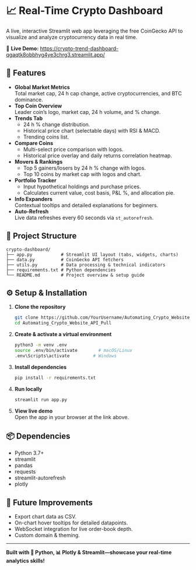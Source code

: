 # 📈 Real-Time Crypto Dashboard

A live, interactive Streamlit web app leveraging the free CoinGecko API to visualize and analyze cryptocurrency data in real time.

🔗 **Live Demo:** https://crypto-trend-dashboard-qgaqtk8obbhyg4ye3chrg3.streamlit.app/

## 🚀 Features

- **Global Market Metrics**  
  Total market cap, 24 h cap change, active cryptocurrencies, and BTC dominance.
- **Top Coin Overview**  
  Leader coin’s logo, market cap, 24 h volume, and % change.
- **Trends Tab**  
  - 24 h % change distribution.  
  - Historical price chart (selectable days) with RSI & MACD.  
  - Trending coins list.
- **Compare Coins**  
  - Multi-select price comparison with logos.  
  - Historical price overlay and daily returns correlation heatmap.
- **Movers & Rankings**  
  - Top 5 gainers/losers by 24 h % change with logos.  
  - Top 10 coins by market cap with logos and chart.
- **Portfolio Tracker**  
  - Input hypothetical holdings and purchase prices.  
  - Calculates current value, cost basis, P&L %, and allocation pie.
- **Info Expanders**  
  Contextual tooltips and detailed explanations for beginners.
- **Auto-Refresh**  
  Live data refreshes every 60 seconds via `st_autorefresh`.

## 📁 Project Structure

```
crypto-dashboard/
├── app.py           # Streamlit UI layout (tabs, widgets, charts)
├── data.py          # CoinGecko API fetchers
├── utils.py         # Data processing & technical indicators
├── requirements.txt # Python dependencies
└── README.md        # Project overview & setup guide
```

## ⚙️ Setup & Installation

1. **Clone the repository**  
   ```bash
   git clone https://github.com/YourUsername/Automating_Crypto_Website_API_Pull.git
   cd Automating_Crypto_Website_API_Pull
   ```

2. **Create & activate a virtual environment**  
   ```bash
   python3 -m venv .env
   source .env/bin/activate        # macOS/Linux
   .env\Scripts\activate         # Windows
   ```

3. **Install dependencies**  
   ```bash
   pip install -r requirements.txt
   ```

4. **Run locally**  
   ```bash
   streamlit run app.py
   ```

5. **View live demo**  
   Open the app in your browser at the link above.

## 📦 Dependencies

- Python 3.7+  
- streamlit  
- pandas  
- requests  
- streamlit-autorefresh  
- plotly  

## 🔮 Future Improvements

- Export chart data as CSV.  
- On-chart hover tooltips for detailed datapoints.  
- WebSocket integration for live order-book depth.  
- Custom domain & theming.

---

**Built with 🐍 Python, 📊 Plotly & Streamlit—showcase your real-time analytics skills!**
